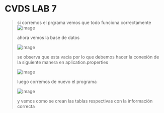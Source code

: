# CVDS LAB 7
> si corremos el prgrama vemos que todo funciona correctamente
>![image](https://user-images.githubusercontent.com/89321404/227385805-e6e0907f-be19-4571-9c73-514ae160cd13.png)
>
> ahora vemos la base de datos
> 
>![image](https://user-images.githubusercontent.com/89321404/227385931-f311b379-d8b9-4f38-9cf1-9afcdb8bdfaf.png)
>
> se observa que esta vacia por lo que debemos hacer la conexión de la siguiente manera en aplication.properties
> 
> ![image](https://user-images.githubusercontent.com/89321404/227386141-e65f7f36-f400-4644-851c-f3661024aa30.png)
> 
>  luego corremos de nuevo el programa 
>
> ![image](https://user-images.githubusercontent.com/89321404/227386219-91314b67-f07a-4eca-a303-30b143e3d6c0.png)
> 
> y vemos como se crean las tablas respectivas con la información correcta




